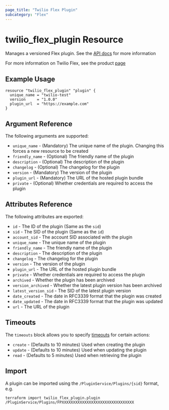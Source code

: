 ```yaml
---
page_title: "Twilio Flex Plugin"
subcategory: "Flex"
---
```


# twilio_flex_plugin Resource

Manages a versioned Flex plugin. See the [API docs](https://www.twilio.com/docs/flex/developer/plugins/api/plugin) for more information

For more information on Twilio Flex, see the product [page](https://www.twilio.com/flex)

## Example Usage

```hcl
resource "twilio_flex_plugin" "plugin" {
  unique_name = "twilio-test"
  version     = "1.0.0"
  plugin_url  = "https://example.com"
}
```

## Argument Reference

The following arguments are supported:

- `unique_name` - (Mandatory) The unique name of the plugin. Changing this forces a new resource to be created
- `friendly_name` - (Optional) The friendly name of the plugin
- `description` - (Optional) The description of the plugin
- `changelog` - (Optional) The changelog for the plugin
- `version` - (Mandatory) The version of the plugin
- `plugin_url` - (Mandatory) The URL of the hosted plugin bundle
- `private` - (Optional) Whether credentials are required to access the plugin

## Attributes Reference

The following attributes are exported:

- `id` - The ID of the plugin (Same as the `sid`)
- `sid` - The SID of the plugin (Same as the `id`)
- `account_sid` - The account SID associated with the plugin
- `unique_name` - The unique name of the plugin
- `friendly_name` - The friendly name of the plugin
- `description` - The description of the plugin
- `changelog` - The changelog for the plugin
- `version` - The version of the plugin
- `plugin_url` - The URL of the hosted plugin bundle
- `private` - Whether credentials are required to access the plugin
- `archived` - Whether the plugin has been archived
- `version_archived` - Whether the latest plugin version has been archived
- `latest_version_sid` - The SID of the latest plugin version
- `date_created` - The date in RFC3339 format that the plugin was created
- `date_updated` - The date in RFC3339 format that the plugin was updated
- `url` - The URL of the plugin

## Timeouts

The `timeouts` block allows you to specify [timeouts](https://www.terraform.io/docs/configuration/resources.html#timeouts) for certain actions:

- `create` - (Defaults to 10 minutes) Used when creating the plugin
- `update` - (Defaults to 10 minutes) Used when updating the plugin
- `read` - (Defaults to 5 minutes) Used when retrieving the plugin

## Import

A plugin can be imported using the `/PluginService/Plugins/{sid}` format, e.g.

```shell
terraform import twilio_flex_plugin.plugin /PluginService/Plugins/FPXXXXXXXXXXXXXXXXXXXXXXXXXXXXXXXX
```
